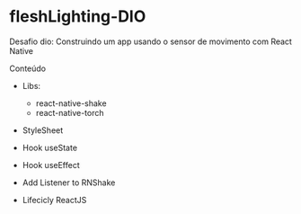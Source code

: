 # fleshLighting-DIO

Desafio dio: Construindo um app usando o sensor de movimento com React Native


Conteúdo
- Libs: 
  - react-native-shake
  - react-native-torch
  
- StyleSheet

- Hook useState

- Hook useEffect

- Add Listener to RNShake

- Lifecicly ReactJS
